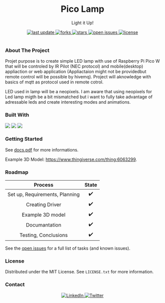 <div align="center">
  
  <h1> Pico Lamp </h1>
  <p> Light it Up! </p>
  
  <div>
    <a href="">
      <img src="https://img.shields.io/github/last-commit/psp515/PicoLamp" alt="last update" />
    </a>
    <a href="https://github.com/psp515/PicoLamp/network/members">
      <img src="https://img.shields.io/github/forks/psp515/PicoLamp" alt="forks" />
    </a>
    <a href="https://github.com/psp515/PicoLamp/stargazers">
      <img src="https://img.shields.io/github/stars/psp515/PicoLamp" alt="stars" />
    </a>
    <a href="https://github.com/psp515/PicoLamp/issues/">
      <img src="https://img.shields.io/github/issues/psp515/PicoLamp" alt="open issues" />
    </a>
    <a href="https://github.com/psp515/PicoLamp/blob/main/LICENSE">
      <img src="https://img.shields.io/github/license/psp515/PicoLamp" alt="license" />
    </a>
  </div>
</div>  

<br/>

### About The Project


Projet purpose is to create simple LED lamp with use of Raspberry Pi Pico W that will be controled by IR Pilot (NEC protocol) and mobile(desktop) appliaction or web application (Appliactaion might not be providedbut remote control will be possible by hivemq). Project will aknowledge with basics of mqtt as protocol used in remote cotrol.

LED used in lamp will be a neopixels. I am aware that using neopixels for Led lamp migth be a bit mismatched but i want to fully take advantage of adressable leds and create interesting modes and animations.

### Built With

<div>
  <a>
    <img src="https://img.shields.io/badge/-Micropyhon-FFFFFF?logo=micropyhon" />
  </a>
  <a>
    <img src="https://img.shields.io/badge/-Python-FFFFFF?logo=python" />
  </a>
  <a>
    <img src="https://img.shields.io/badge/-HiveMQ-FFFFFF?logo=hivemq" />
  </a>
</div>

### Getting Started

See [docs.pdf](https://github.com/psp515/PicoLamp/blob/main/docs.pdf) for more informations.

Example 3D Model: https://www.thingiverse.com/thing:6063299.

### Roadmap

Process | State |
:-: | :-: |
Set up, Requirements, Planning | ✔️ |
Creating Driver | ✔️|
Example 3D model | ✔️ |
Documantation | ✔️ |
Testing, Conclusions | ✔️ |

See the [open issues](https://github.com/psp515/MicroPico/issues) for a full list of tasks (and known issues).

### License

Distributed under the MIT License. See `LICENSE.txt` for more information.

### Contact

<div align="center">
  <a href="https://www.linkedin.com/in/lukasz-psp515-kolber/">
    <img src="https://img.shields.io/badge/LinkedIn-0077B5?style=for-the-badge&logo=linkedin&logoColor=white" alt="LinkedIn" />
  </a>
  <a href="https://twitter.com/psp515">
    <img src="https://img.shields.io/badge/Twitter-1DA1F2?style=for-the-badge&logo=twitter&logoColor=white" alt="Twitter" />
  </a>
</div>


